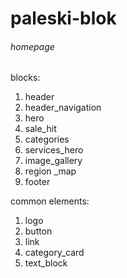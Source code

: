 # paleski-blok

###### homepage ######
blocks:
1. header
2. header_navigation
3. hero
4. sale_hit
5. categories
6. services_hero
7. image_gallery
8. region _map
9. footer

common elements:
1. logo
2. button
3. link
4. category_card
5. text_block